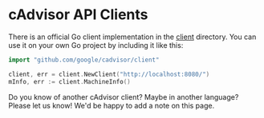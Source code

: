 # cAdvisor API Clients

There is an official Go client implementation in the [client](client/) directory. You can use it on your own Go project by including it like this:

```go
import "github.com/google/cadvisor/client"

client, err = client.NewClient("http://localhost:8080/")
mInfo, err := client.MachineInfo()
```

Do you know of another cAdvisor client? Maybe in another language? Please let us know! We'd be happy to add a note on this page.
